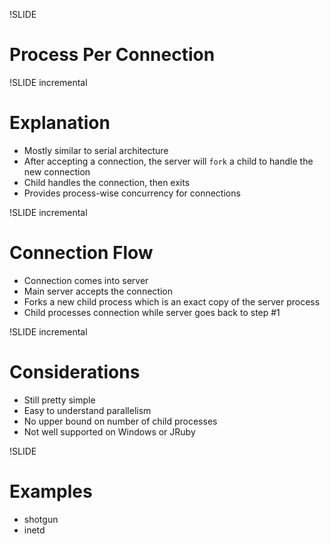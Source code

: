 !SLIDE

# Process Per Connection

!SLIDE incremental

# Explanation

  * Mostly similar to serial architecture
  * After accepting a connection, the server will `fork` a child to handle the new connection
  * Child handles the connection, then exits
  * Provides process-wise concurrency for connections

!SLIDE incremental

# Connection Flow

  * Connection comes into server
  * Main server accepts the connection
  * Forks a new child process which is an exact copy of the server process
  * Child processes connection while server goes back to step #1

!SLIDE incremental

# Considerations

  * Still pretty simple
  * Easy to understand parallelism
  * No upper bound on number of child processes
  * Not well supported on Windows or JRuby

!SLIDE

# Examples

  * shotgun
  * inetd
